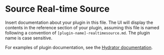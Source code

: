 # Source Real-time Source

Insert documentation about your plugin in this file.
The UI will display the contents in the reference section of your plugin,
assuming this file is named following a convention of ``[plugin-name]-realtimesource.md``.
The plugin name is case sensitive.

For examples of plugin documentation, see the
[Hydrator documentation](https://github.com/caskdata/hydrator-plugins/tree/develop/core-plugins/docs).
